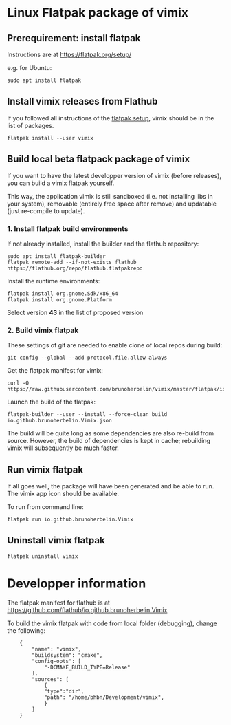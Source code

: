Linux Flatpak package of vimix
================================

## Prerequirement: install flatpak

Instructions are at https://flatpak.org/setup/

e.g. for Ubuntu:

    sudo apt install flatpak


## Install vimix releases from Flathub

If you followed all instructions of the [flatpak setup](https://flatpak.org/setup/), vimix should be in the list of packages.

    flatpak install --user vimix


## Build local beta flatpack package of vimix

If you want to have the latest developper version of vimix (before releases), you can build a vimix flatpak yourself.

This way, the application vimix is still sandboxed (i.e. not installing libs in your system), removable (entirely free space after remove) and updatable (just re-compile to update).

### 1. Install flatpak build environments

If not already installed, install the builder and the flathub repository:

    sudo apt install flatpak-builder    
    flatpak remote-add --if-not-exists flathub https://flathub.org/repo/flathub.flatpakrepo

Install the runtime environments:
    
    flatpak install org.gnome.Sdk/x86_64
    flatpak install org.gnome.Platform

Select version **43** in the list of proposed version


### 2. Build vimix flatpak

These settings of git are needed to enable clone of local repos during build:

    git config --global --add protocol.file.allow always

Get the flatpak manifest for vimix:

    curl -O https://raw.githubusercontent.com/brunoherbelin/vimix/master/flatpak/io.github.brunoherbelin.Vimix.json

Launch the build of the flatpak:

    flatpak-builder --user --install --force-clean build io.github.brunoherbelin.Vimix.json

The build will be quite long as some dependencies are also re-build from source. However, the build of dependencies is kept in cache; rebuilding vimix will subsequently be much faster.


## Run vimix flatpak

If all goes well, the package will have been generated and be able to run. The vimix app icon should be available. 

To run from command line:

    flatpak run io.github.brunoherbelin.Vimix


## Uninstall vimix flatpak

    flatpak uninstall vimix


# Developper information

The flatpak manifest for flathub is at https://github.com/flathub/io.github.brunoherbelin.Vimix

To build the vimix flatpak with code from local folder (debugging), change the following:

        {
            "name": "vimix",
            "buildsystem": "cmake",
            "config-opts": [
                "-DCMAKE_BUILD_TYPE=Release"
            ],
            "sources": [
                {
                "type":"dir",
                "path": "/home/bhbn/Development/vimix",
                }
            ]
        }
